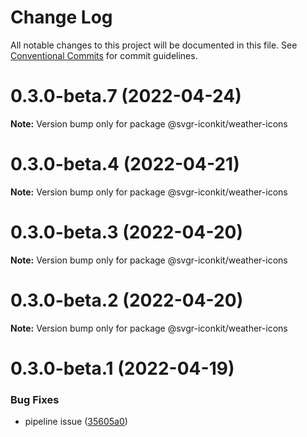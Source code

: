# Change Log

All notable changes to this project will be documented in this file.
See [Conventional Commits](https://conventionalcommits.org) for commit guidelines.

# 0.3.0-beta.7 (2022-04-24)

**Note:** Version bump only for package @svgr-iconkit/weather-icons





# 0.3.0-beta.4 (2022-04-21)

**Note:** Version bump only for package @svgr-iconkit/weather-icons





# 0.3.0-beta.3 (2022-04-20)

**Note:** Version bump only for package @svgr-iconkit/weather-icons





# 0.3.0-beta.2 (2022-04-20)

**Note:** Version bump only for package @svgr-iconkit/weather-icons





# 0.3.0-beta.1 (2022-04-19)


### Bug Fixes

* pipeline issue ([35605a0](https://github.com/svgr-iconkit/svgr-iconkit/commit/35605a00d60b4ec4a944048c9e1e32718a448878))
